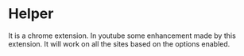 # Helper
It is a chrome extension. In youtube some enhancement made by this extension. It will work on all the sites based on the options enabled.
